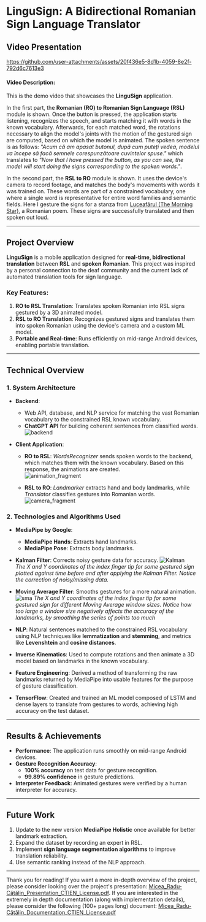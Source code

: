 # LinguSign: A Bidirectional Romanian Sign Language Translator

## Video Presentation

https://github.com/user-attachments/assets/20f436e5-8d1b-4059-8e2f-792d6c7613e3

#### Video Description:
This is the demo video that showcases the **LinguSign** application.

In the first part, the **Romanian (RO) to Romanian Sign Language (RSL)** module is shown. Once the button is pressed, the application starts listening, recognizes the speech, and starts matching it with words in the known vocabulary. Afterwards, for each matched word, the rotations necessary to align the model's joints with the motion of the gestured sign are computed, based on which the model is animated. The spoken sentence is as follows: *"Acum că am apasat butonul, după cum puteți vedea, modelul va începe să facă semnele corespunzătoare cuvintelor spuse."* which translates to *"Now that I have pressed the button, as you can see, the model will start doing the signs corresponding to the spoken words."*.

In the second part, the **RSL to RO** module is shown. It uses the device's camera to record footage, and matches the body's movements with words it was trained on. These words are part of a constrained vocabulary, one where a single word is representative for entire word families and semantic fields. Here I gesture the signs for a stanza from [Luceafărul (The Morning Star)](https://ro.wikisource.org/wiki/Luceaf%C4%83rul_(Eminescu)), a Romanian poem. These signs are successfully translated and then spoken out loud.

---

## Project Overview

**LinguSign** is a mobile application designed for **real-time, bidirectional translation** between **RSL** and **spoken Romanian**. This project was inspired by a personal connection to the deaf community and the current lack of automated translation tools for sign language.

### Key Features:
1. **RO to RSL Translation**: Translates spoken Romanian into RSL signs gestured by a 3D animated model.
2. **RSL to RO Translation**: Recognizes gestured signs and translates them into spoken Romanian using the device's camera and a custom ML model.
3. **Portable and Real-time**: Runs efficiently on mid-range Android devices, enabling portable translation.

---

## Technical Overview

### 1. System Architecture
- **Backend**:
  - Web API, database, and NLP service for matching the vast Romanian vocabulary to the constrained RSL known vocabulary.
  - **ChatGPT API** for building coherent sentences from classified words.  
![backend](https://github.com/user-attachments/assets/56457ed6-39ea-4af3-a14f-22875ad12b9b)

- **Client Application**:
  - **RO to RSL**: *WordsRecognizer* sends spoken words to the backend, which matches them with the known vocabulary. Based on this response, the animations are created.  
  ![animation_fragment](https://github.com/user-attachments/assets/6807e60e-1d66-417e-8df1-d04a6112b427)

  - **RSL to RO**: *Landmarker* extracts hand and body landmarks, while *Translator* classifies gestures into Romanian words.  
  ![camera_fragment](https://github.com/user-attachments/assets/63818cc1-2484-4060-9f92-957e3c24466d)


### 2. Technologies and Algorithms Used
- **MediaPipe by Google**:
  - **MediaPipe Hands**: Extracts hand landmarks.
  - **MediaPipe Pose**: Extracts body landmarks.
  
- **Kalman Filter**: Corrects noisy gesture data for accuracy.
![Kalman](https://github.com/user-attachments/assets/c5b8e9d0-26c1-4356-87db-c92faf6b3678)  
*The X and Y coordinates of the index finger tip for some gestured sign  
plotted against time before and after applying the Kalman Filter. Notice  
the correction of noisy/missing data.*

- **Moving Average Filter**: Smooths gestures for a more natural animation.
![sma](https://github.com/user-attachments/assets/2158570e-b508-477d-bf7a-26c753fd1ba1)
*The X and Y coordinates of the index finger tip for some gestured sign for different Moving Average window sizes. Notice how too large a window size negatively affects the accuracy of the landmarks, by smoothing the series of points too much*

- **NLP**: Natural sentences matched to the constrained RSL vocabulary using NLP techniques like **lemmatization** and **stemming**, and metrics like **Levenshtein** and **cosine distances**.

- **Inverse Kinematics**: Used to compute rotations and then animate a 3D model based on landmarks in the known vocabulary.

- **Feature Engineering**: Derived a method of transforming the raw landmarks returned by MediaPipe into usable features for the purpose of gesture classification.

- **TensorFlow**: Created and trained an ML model composed of LSTM and dense layers to translate from gestures to words, achieving high accuracy on the test dataset.

---

## Results & Achievements

- **Performance**: The application runs smoothly on mid-range Android devices.
- **Gesture Recognition Accuracy**:  
  - **100% accuracy** on test data for gesture recognition.
  - **99.89% confidence** in gesture predictions.
- **Interpreter Feedback**: Animated gestures were verified by a human interpreter for accuracy.

---

## Future Work

1. Update to the new version **MediaPipe Holistic** once available for better landmark extraction.
2. Expand the dataset by recording an expert in RSL.
3. Implement **sign language segmentation algorithms** to improve translation reliability.
4. Use semantic ranking instead of the NLP approach.

---

Thank you for reading! If you want a more in-depth overview of the project, please consider looking over the project's presentation: [Micea_Radu-Cătălin_Presentation_CTIEN_License.pdf](https://github.com/radumicea/LinguSign/blob/main/Micea_Radu-C%C4%83t%C4%83lin_Presentation_CTIEN_License.pdf). If you are interested in the extremely in depth documentation (along with implementation details), please consider the following (100+ pages long) document: [Micea_Radu-Cătălin_Documentation_CTIEN_License.pdf](https://github.com/radumicea/LinguSign/blob/main/Micea_Radu-C%C4%83t%C4%83lin_Documentation_CTIEN_License.pdf)

